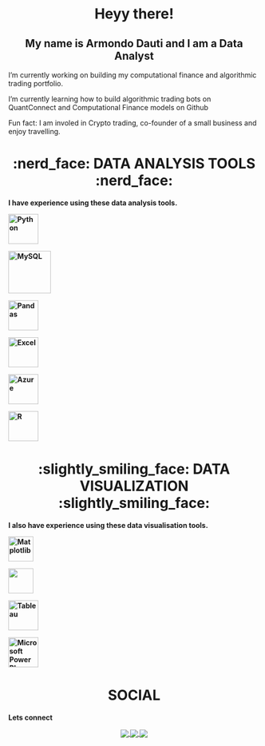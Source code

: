 <div align="center"> <h1 align="center"> Heyy there!</h1>

<h2 align="center"> My name is Armondo Dauti and I am a Data Analyst </h2></div>

<p align="center">

I’m currently working on building my computational finance and algorithmic trading portfolio.

<p align="center">

I’m currently learning how to build algorithmic trading bots on QuantConnect and Computational Finance models on Github

<p align="center">

Fun fact: I am involed in Crypto trading, co-founder of a small business and enjoy travelling.

<p></p>

<div align="center"> <h1 align="center"> :nerd_face: DATA ANALYSIS TOOLS :nerd_face: </h1> </div>

<b>I have experience using these data analysis tools.<b>

<p align="center">

<a href="#" target="_blank"> <img src="https://www.python.org/static/community_logos/python-logo.png" alt="Python" height="60"/> </a>

<a href="#" target="_blank"> <img src="https://www.mysql.com/common/logos/logo-mysql-170x115.png" alt="MySQL" height="85"/> </a>

<a href="#" target="_blank"> <img src="https://upload.wikimedia.org/wikipedia/commons/thumb/e/ed/Pandas_logo.svg/2560px-Pandas_logo.svg.png" alt="Pandas" height="60"/> </a>

<a href="#" target="_blank"> <img src="https://upload.wikimedia.org/wikipedia/commons/thumb/3/34/Microsoft_Office_Excel_%282019%E2%80%93present%29.svg/512px-Microsoft_Office_Excel_%282019%E2%80%93present%29.svg.png" alt="Excel" height="60"/> </a>

<a href="#" target="_blank"> <img src="https://upload.wikimedia.org/wikipedia/commons/thumb/a/a8/Microsoft_Azure_Logo.svg/187px-Microsoft_Azure_Logo.svg.png" alt="Azure" height="60"/> </a>

<a href="#" target="_blank"> <img src="https://www.r-project.org/logo/Rlogo.png" alt="R" height="60"/> </a>

</p>

<div align="center"> <h1 align="center"> :slightly_smiling_face: DATA VISUALIZATION :slightly_smiling_face: </h1> </div>

<b>I also have experience using these data visualisation tools.<b>

<p align="center">

<a href="#" target="_blank"> <img src="https://matplotlib.org/stable/_images/sphx_glr_logos2_003.png" alt="Matplotlib" height="50"/> </a>

<a href="#" target="_blank"> <img src="https://seaborn.pydata.org/_static/logo-wide-lightbg.svg" height="50"/> </a>

<a href="#" target="_blank"> <img src="[https://www.tableau.com/sites/default/files/2022-04/TableauLogo_RGB.png](https://public.tableau.com/app/profile/armondo.dauti/vizzes)" alt="Tableau" height="60"/> </a>

<a href="#" target="_blank"> <img src="https://insightsoftware.com/wp-content/uploads/2018/03/blog-microsoft-power-bi-solid-color.jpg" alt="Microsoft Power BI" height="60"/> </a>

</p>

<div align="center"> <h1 align="center"> SOCIAL </h1> </div>

<b>Lets connect</b>

<p align="center">

<a href="https://www.linkedin.com/in/armondo-dauti-a9b94419b//">

<img align="center" src="https://img.shields.io/badge/linkedin-%230077B5.svg?&style=for-the-badge&logo=linkedin&logoColor=white" />

</a>

<a href="https://public.tableau.com/app/profile/armondo.dauti/vizzes">

<img align="center" src="https://img.shields.io/badge/-Tableau-1e376b?style=for-the-badge&logo=tableau&logoColor=white" />

</a>

<a href="mailto: (dautaj280@hotmail.com)">

<img align="center" src="https://img.shields.io/badge/gmail-f1f2f6.svg?&style=for-the-badge&logo=gmail&logoColor=red" />

</a>

</p>
